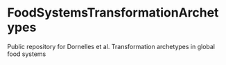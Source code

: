 # FoodSystemsTransformationArchetypes
Public repository for Dornelles et al. Transformation archetypes in global food systems
